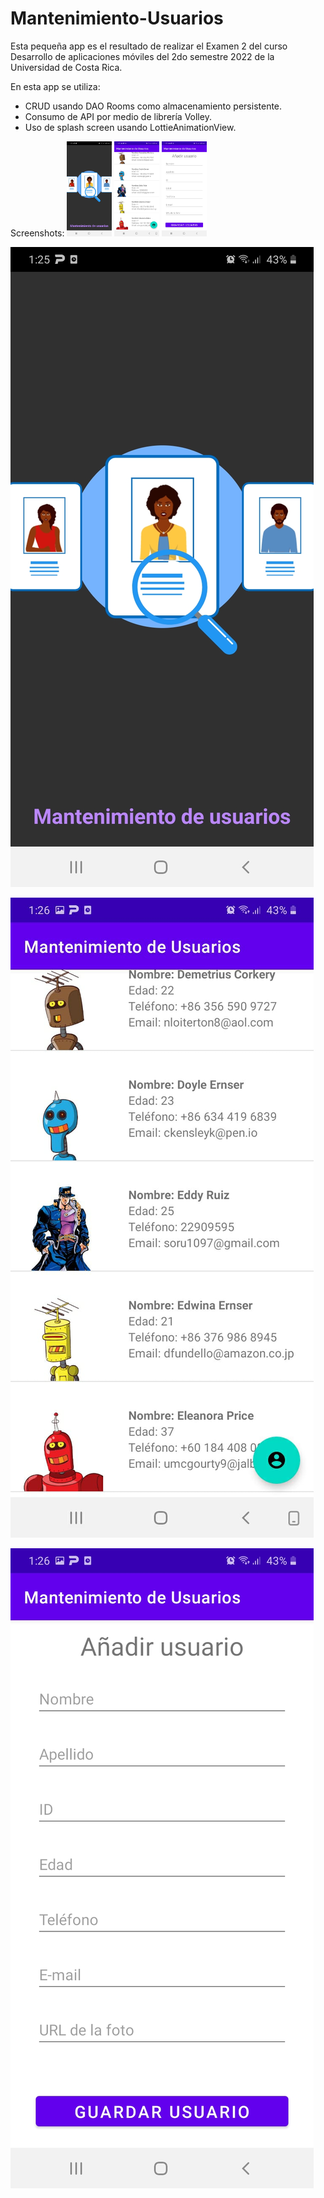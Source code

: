 # Mantenimiento-Usuarios
Esta pequeña app es el resultado de realizar el Examen 2 del curso Desarrollo de aplicaciones móviles del 2do semestre 2022 de la Universidad de Costa Rica.

En esta app se utiliza:
- CRUD usando DAO Rooms como almacenamiento persistente.
- Consumo de API por medio de librería Volley.
- Uso de splash screen usando LottieAnimationView.

Screenshots:
<img src="./screenshots/MU1.jpeg" alt="splash" height = "152" width="72"/>
<img src="./screenshots/MU2.jpeg" alt="list" height = "152" width="72"/>
<img src="./screenshots/MU3.jpeg" alt="add_user" height = "152" width="72"/>


![Captura 1](./screenshots/MU1.jpeg "Splash")

![Captura 2](./screenshots/MU2.jpeg "Lista de usuarios")

![Captura 3](./screenshots/MU3.jpeg "Pantalla de añadir usuario")

